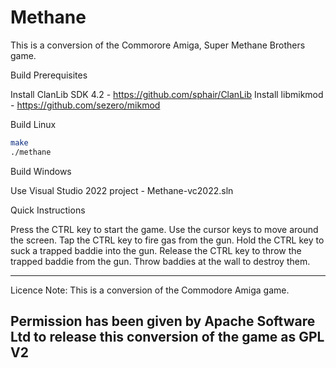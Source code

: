 # Methane
This is a conversion of the Commorore Amiga, Super Methane Brothers game.

Build Prerequisites
 
Install ClanLib SDK 4.2 - https://github.com/sphair/ClanLib 
Install libmikmod - https://github.com/sezero/mikmod

Build Linux
```bash
make
./methane
```

Build Windows

Use Visual Studio 2022 project - Methane-vc2022.sln

Quick Instructions

Press the CTRL key to start the game.
Use the cursor keys to move around the screen.
Tap the CTRL key to fire gas from the gun.
Hold the CTRL key to suck a trapped baddie into the gun.
Release the CTRL key to throw the trapped baddie from the gun.
Throw baddies at the wall to destroy them.

-------------------------------------------------------
Licence Note:
This is a conversion of the Commodore Amiga game.

Permission has been given by Apache Software Ltd to release this conversion of the game as GPL V2
-------------------------------------------------------

